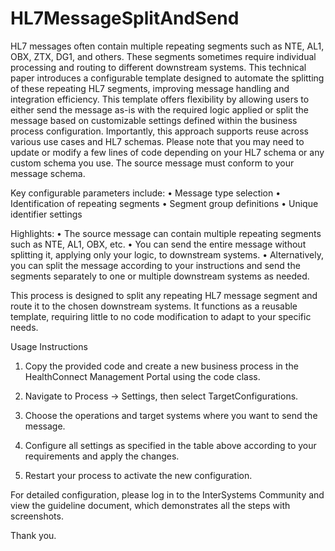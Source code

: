# HL7MessageSplitAndSend
HL7 messages often contain multiple repeating segments such as NTE, AL1, OBX, ZTX, DG1, and others. These segments sometimes require individual processing and routing to different downstream systems. This technical paper introduces a configurable template designed to automate the splitting of these repeating HL7 segments, improving message handling and integration efficiency.
This template offers flexibility by allowing users to either send the message as-is with the required logic applied or split the message based on customizable settings defined within the business process configuration. Importantly, this approach supports reuse across various use cases and HL7 schemas. Please note that you may need to update or modify a few lines of code depending on your HL7 schema or any custom schema you use. The source message must conform to your message schema.

Key configurable parameters include:
•	Message type selection
•	Identification of repeating segments
•	Segment group definitions
•	Unique identifier settings

Highlights:
•	The source message can contain multiple repeating segments such as NTE, AL1, OBX, etc.
•	You can send the entire message without splitting it, applying only your logic, to downstream systems.
•	Alternatively, you can split the message according to your instructions and send the segments separately to one or multiple downstream systems as needed.

This process is designed to split any repeating HL7 message segment and route it to the chosen downstream systems.  It functions as a reusable template, requiring little to no code modification to adapt to your specific needs.


Usage Instructions

1.	Copy the provided code and create a new business process in the HealthConnect Management Portal using the code class.
2.	Navigate to Process → Settings, then select TargetConfigurations.
 
3.	Choose the operations and target systems where you want to send the message.
4.	Configure all settings as specified in the table above according to your requirements and apply the changes.
5.	Restart your process to activate the new configuration.

For detailed configuration, please log in to the InterSystems Community and view the guideline document, which demonstrates all the steps with screenshots.

Thank you.
